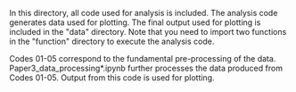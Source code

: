 In this directory, all code used for analysis is included. The analysis code generates data used for plotting. The final output used for plotting is included in the "data" directory. Note that you need to import two functions in the "function" directory to execute the analysis code.

Codes 01-05 correspond to the fundamental pre-processing of the data.
Paper3_data_processing*.ipynb further processes the data produced from Codes 01-05. Output from this code is used for plotting.
